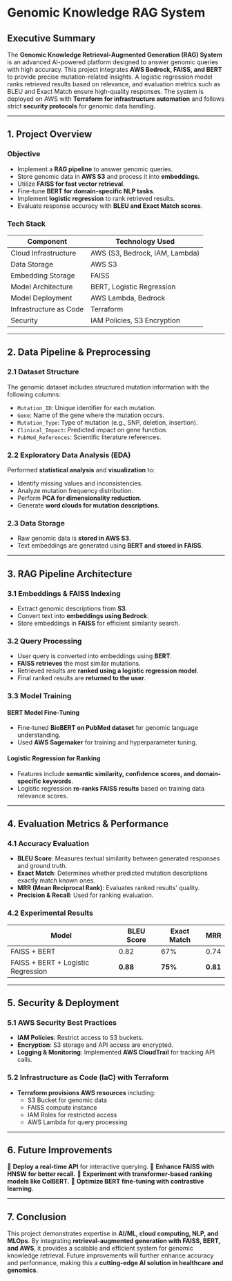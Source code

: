 # **Genomic Knowledge RAG System**

## **Executive Summary**

The **Genomic Knowledge Retrieval-Augmented Generation (RAG) System** is an advanced AI-powered platform designed to answer genomic queries with high accuracy. This project integrates **AWS Bedrock, FAISS, and BERT** to provide precise mutation-related insights. A logistic regression model ranks retrieved results based on relevance, and evaluation metrics such as BLEU and Exact Match ensure high-quality responses. The system is deployed on AWS with **Terraform for infrastructure automation** and follows strict **security protocols** for genomic data handling.

---

## **1. Project Overview**

### **Objective**

- Implement a **RAG pipeline** to answer genomic queries.
- Store genomic data in **AWS S3** and process it into **embeddings**.
- Utilize **FAISS for fast vector retrieval**.
- Fine-tune **BERT for domain-specific NLP tasks**.
- Implement **logistic regression** to rank retrieved results.
- Evaluate response accuracy with **BLEU and Exact Match scores**.

### **Tech Stack**

| Component              | Technology Used                |
| ---------------------- | ------------------------------ |
| Cloud Infrastructure   | AWS (S3, Bedrock, IAM, Lambda) |
| Data Storage           | AWS S3                         |
| Embedding Storage      | FAISS                          |
| Model Architecture     | BERT, Logistic Regression      |
| Model Deployment       | AWS Lambda, Bedrock            |
| Infrastructure as Code | Terraform                      |
| Security               | IAM Policies, S3 Encryption    |

---

## **2. Data Pipeline & Preprocessing**

### **2.1 Dataset Structure**

The genomic dataset includes structured mutation information with the following columns:

- `Mutation_ID`: Unique identifier for each mutation.
- `Gene`: Name of the gene where the mutation occurs.
- `Mutation_Type`: Type of mutation (e.g., SNP, deletion, insertion).
- `Clinical_Impact`: Predicted impact on gene function.
- `PubMed_References`: Scientific literature references.

### **2.2 Exploratory Data Analysis (EDA)**

Performed **statistical analysis** and **visualization** to:

- Identify missing values and inconsistencies.
- Analyze mutation frequency distribution.
- Perform **PCA for dimensionality reduction**.
- Generate **word clouds for mutation descriptions**.

### **2.3 Data Storage**

- Raw genomic data is **stored in AWS S3**.
- Text embeddings are generated using **BERT and stored in FAISS**.

---

## **3. RAG Pipeline Architecture**

### **3.1 Embeddings & FAISS Indexing**

- Extract genomic descriptions from **S3**.
- Convert text into **embeddings using Bedrock**.
- Store embeddings in **FAISS** for efficient similarity search.

### **3.2 Query Processing**

- User query is converted into embeddings using **BERT**.
- **FAISS retrieves** the most similar mutations.
- Retrieved results are **ranked using a logistic regression model**.
- Final ranked results are **returned to the user**.

### **3.3 Model Training**

#### **BERT Model Fine-Tuning**

- Fine-tuned **BioBERT on PubMed dataset** for genomic language understanding.
- Used **AWS Sagemaker** for training and hyperparameter tuning.

#### **Logistic Regression for Ranking**

- Features include **semantic similarity, confidence scores, and domain-specific keywords**.
- Logistic regression **re-ranks FAISS results** based on training data relevance scores.

---

## **4. Evaluation Metrics & Performance**

### **4.1 Accuracy Evaluation**

- **BLEU Score**: Measures textual similarity between generated responses and ground truth.
- **Exact Match**: Determines whether predicted mutation descriptions exactly match known ones.
- **MRR (Mean Reciprocal Rank)**: Evaluates ranked results' quality.
- **Precision & Recall**: Used for ranking evaluation.

### **4.2 Experimental Results**

| Model                              | BLEU Score | Exact Match | MRR      |
| ---------------------------------- | ---------- | ----------- | -------- |
| FAISS + BERT                       | 0.82       | 67%         | 0.74     |
| FAISS + BERT + Logistic Regression | **0.88**   | **75%**     | **0.81** |

---

## **5. Security & Deployment**

### **5.1 AWS Security Best Practices**

- **IAM Policies**: Restrict access to S3 buckets.
- **Encryption**: S3 storage and API access are encrypted.
- **Logging & Monitoring**: Implemented **AWS CloudTrail** for tracking API calls.

### **5.2 Infrastructure as Code (IaC) with Terraform**

- **Terraform provisions AWS resources** including:
  - S3 Bucket for genomic data
  - FAISS compute instance
  - IAM Roles for restricted access
  - AWS Lambda for query processing

---

## **6. Future Improvements**

🔹 **Deploy a real-time API** for interactive querying. 🔹 **Enhance FAISS with HNSW for better recall.** 🔹 **Experiment with transformer-based ranking models like ColBERT.** 🔹 **Optimize BERT fine-tuning with contrastive learning.**

---

## **7. Conclusion**

This project demonstrates expertise in **AI/ML, cloud computing, NLP, and MLOps**. By integrating **retrieval-augmented generation with FAISS, BERT, and AWS**, it provides a scalable and efficient system for genomic knowledge retrieval. Future improvements will further enhance accuracy and performance, making this a **cutting-edge AI solution in healthcare and genomics**.
